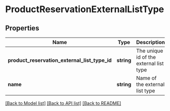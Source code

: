 # ProductReservationExternalListType

## Properties
Name | Type | Description | Notes
------------ | ------------- | ------------- | -------------
**product_reservation_external_list_type_id** | **string** | The unique id of the external list type | [optional] 
**name** | **string** | Name of the external list type | [optional] 

[[Back to Model list]](../../README.md#documentation-for-models) [[Back to API list]](../../README.md#documentation-for-api-endpoints) [[Back to README]](../../README.md)

